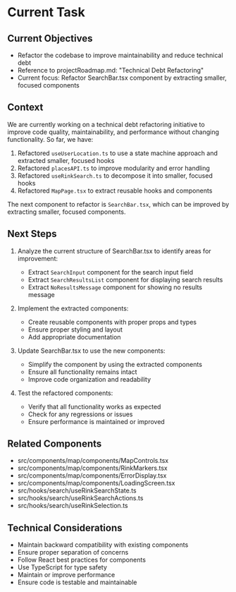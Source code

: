 # Current Task

## Current Objectives
- Refactor the codebase to improve maintainability and reduce technical debt
- Reference to projectRoadmap.md: "Technical Debt Refactoring"
- Current focus: Refactor SearchBar.tsx component by extracting smaller, focused components

## Context
We are currently working on a technical debt refactoring initiative to improve code quality, maintainability, and performance without changing functionality. So far, we have:

1. Refactored `useUserLocation.ts` to use a state machine approach and extracted smaller, focused hooks
2. Refactored `placesAPI.ts` to improve modularity and error handling
3. Refactored `useRinkSearch.ts` to decompose it into smaller, focused hooks
4. Refactored `MapPage.tsx` to extract reusable hooks and components

The next component to refactor is `SearchBar.tsx`, which can be improved by extracting smaller, focused components.

## Next Steps
1. Analyze the current structure of SearchBar.tsx to identify areas for improvement:
   - Extract `SearchInput` component for the search input field
   - Extract `SearchResultsList` component for displaying search results
   - Extract `NoResultsMessage` component for showing no results message

2. Implement the extracted components:
   - Create reusable components with proper props and types
   - Ensure proper styling and layout
   - Add appropriate documentation

3. Update SearchBar.tsx to use the new components:
   - Simplify the component by using the extracted components
   - Ensure all functionality remains intact
   - Improve code organization and readability

4. Test the refactored components:
   - Verify that all functionality works as expected
   - Check for any regressions or issues
   - Ensure performance is maintained or improved

## Related Components
- src/components/map/components/MapControls.tsx
- src/components/map/components/RinkMarkers.tsx
- src/components/map/components/ErrorDisplay.tsx
- src/components/map/components/LoadingScreen.tsx
- src/hooks/search/useRinkSearchState.ts
- src/hooks/search/useRinkSearchActions.ts
- src/hooks/search/useRinkSelection.ts

## Technical Considerations
- Maintain backward compatibility with existing components
- Ensure proper separation of concerns
- Follow React best practices for components
- Use TypeScript for type safety
- Maintain or improve performance
- Ensure code is testable and maintainable
